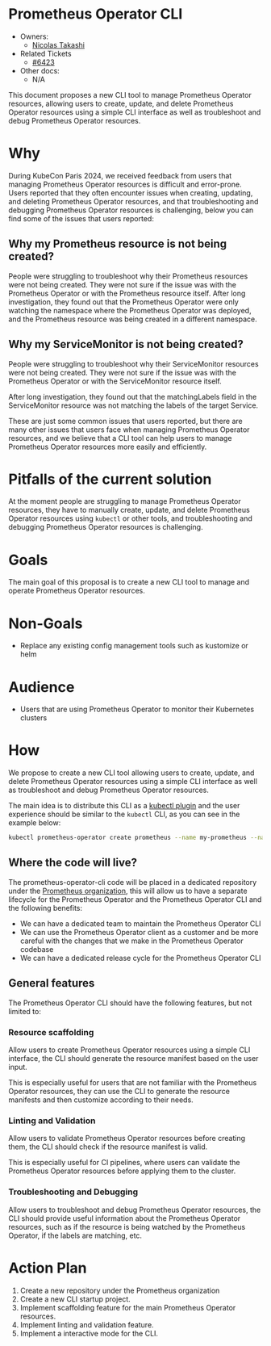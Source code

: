 # Prometheus Operator CLI

- Owners:
  - [Nicolas Takashi](https://github.com/nicolastakashi)
- Related Tickets
  - [#6423](https://github.com/prometheus-operator/prometheus-operator/issues/6423)
- Other docs:
  - N/A

This document proposes a new CLI tool to manage Prometheus Operator resources, allowing users to create, update, and delete Prometheus Operator resources using a simple CLI interface as well as
troubleshoot and debug Prometheus Operator resources.

# Why

During KubeCon Paris 2024, we received feedback from users that managing Prometheus Operator resources is difficult and error-prone. Users reported that they often encounter issues when creating, updating, and deleting Prometheus Operator resources, and that troubleshooting and debugging Prometheus Operator resources is challenging, below you can find some of the issues that users reported:

## Why my Prometheus resource is not being created?

People were struggling to troubleshoot why their Prometheus resources were not being created. They were not sure if the issue was with the Prometheus Operator or with the Prometheus resource itself.
After long investigation, they found out that the Prometheus Operator were only watching the namespace where the Prometheus Operator was deployed, and the Prometheus resource was being created in a different namespace.

## Why my ServiceMonitor is not being created?

People were struggling to troubleshoot why their ServiceMonitor resources were not being created. They were not sure if the issue was with the Prometheus Operator or with the ServiceMonitor resource itself.

After long investigation, they found out that the matchingLabels field in the ServiceMonitor resource was not matching the labels of the target Service.

These are just some common issues that users reported, but there are many other issues that users face when managing Prometheus Operator resources, and we believe that a CLI tool can help users to manage Prometheus Operator resources more easily and efficiently.

# Pitfalls of the current solution

At the moment people are struggling to manage Prometheus Operator resources, they have to manually create, update, and delete Prometheus Operator resources using `kubectl` or other tools, and troubleshooting and debugging Prometheus Operator resources is challenging.

# Goals

The main goal of this proposal is to create a new CLI tool to manage and operate Prometheus Operator resources.

# Non-Goals

- Replace any existing config management tools such as kustomize or helm

# Audience

- Users that are using Prometheus Operator to monitor their Kubernetes clusters

# How

We propose to create a new CLI tool allowing users to create, update, and delete Prometheus Operator resources using a simple CLI interface as well as troubleshoot and debug Prometheus Operator resources.

The main idea is to distribute this CLI as a [kubectl plugin](https://kubernetes.io/docs/tasks/extend-kubectl/kubectl-plugins/) and the user experience should be similar to the `kubectl` CLI, as you can see in the example below:

```bash
kubectl prometheus-operator create prometheus --name my-prometheus --namespace my-namespace --replicas 2 --shards 2
```

## Where the code will live?

The prometheus-operator-cli code will be placed in a dedicated repository under the [Prometheus organization](https://github.com/prometheus-operator), this will allow us to have a separate lifecycle for the Prometheus Operator and the Prometheus Operator CLI and the following benefits:

- We can have a dedicated team to maintain the Prometheus Operator CLI
- We can use the Prometheus Operator client as a customer and be more careful with the changes that we make in the Prometheus Operator codebase
- We can have a dedicated release cycle for the Prometheus Operator CLI

## General features

The Prometheus Operator CLI should have the following features, but not limited to:

### Resource scaffolding

Allow users to create Prometheus Operator resources using a simple CLI interface, the CLI should generate the resource manifest based on the user input.

This is especially useful for users that are not familiar with the Prometheus Operator resources, they can use the CLI to generate the resource manifests and then customize according to their needs.

### Linting and Validation

Allow users to validate Prometheus Operator resources before creating them, the CLI should check if the resource manifest is valid.

This is especially useful for CI pipelines, where users can validate the Prometheus Operator resources before applying them to the cluster.

### Troubleshooting and Debugging

Allow users to troubleshoot and debug Prometheus Operator resources, the CLI should provide useful information about the Prometheus Operator resources, such as if the resource is being watched by the Prometheus Operator, if the labels are matching, etc.

# Action Plan

1. Create a new repository under the Prometheus organization
2. Create a new CLI startup project.
3. Implement scaffolding feature for the main Prometheus Operator resources.
4. Implement linting and validation feature.
5. Implement a interactive mode for the CLI.
